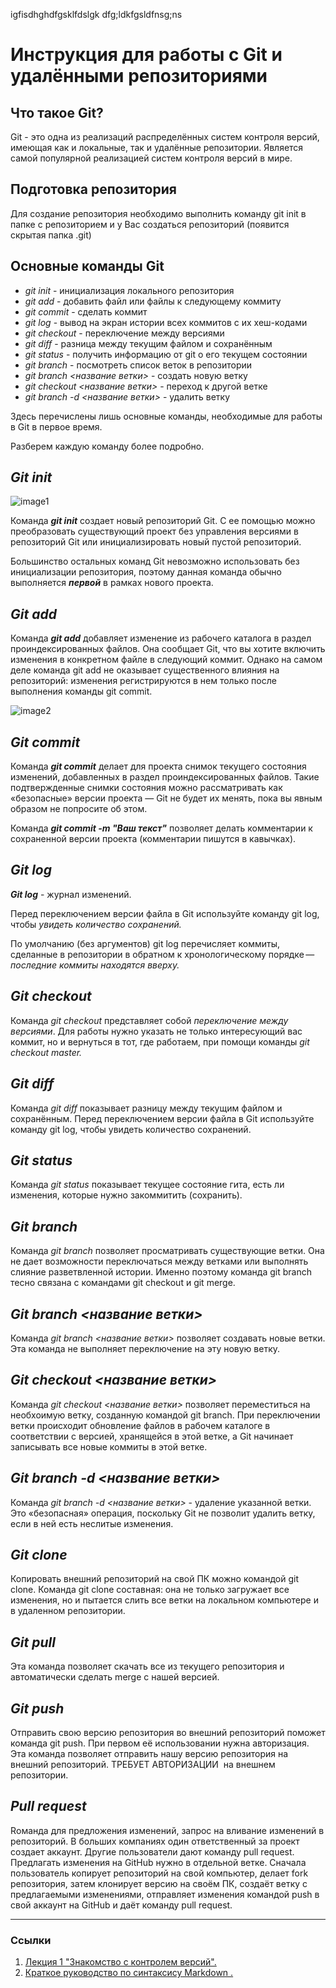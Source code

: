 igfisdhghdfgsklfdslgk
dfg;ldkfgsldfnsg;ns


# Инструкция для работы с Git и удалёнными репозиториями

## Что такое Git?

Git - это одна из реализаций распределённых систем контроля версий, имеющая как и локальные, так и удалённые репозитории. Является самой популярной реализацией систем контроля версий в мире.

## Подготовка репозитория

Для создание репозитория необходимо выполнить команду git init в папке с репозиторием и у Вас создаться репозиторий (появится скрытая папка .git)

## Основные команды Git

- _git init_ - инициализация локального репозитория
- _git add_ - добавить файл или файлы к следующему коммиту
- _git commit_ - сделать коммит
- _git log_ - вывод на экран истории всех коммитов с их хеш-кодами
- _git checkout_ - переключение между версиями
- _git diff_ - разница между текущим файлом и сохранённым
- _git status_ - получить информацию от git о его текущем состоянии
- _git branch_ - посмотреть список веток в репозитории
- _git branch <название ветки>_ - создать новую ветку
- _git checkout <название ветки>_ - переход к другой ветке
- _git branch -d <название ветки>_ - удалить ветку

Здесь перечислены лишь основные команды, необходимые для работы в Git в первое время.

Разберем каждую команду более подробно.

## _Git init_

![image1](hero.svg)

Команда **_git init_** создает новый репозиторий Git. С ее помощью можно преобразовать существующий проект без управления версиями в репозиторий Git или инициализировать новый пустой репозиторий.

Большинство остальных команд Git невозможно использовать без инициализации репозитория, поэтому данная команда обычно выполняется **_первой_** в рамках нового проекта.

## _Git add_

Команда **_git add_** добавляет изменение из рабочего каталога в раздел проиндексированных файлов. Она сообщает Git, что вы хотите включить изменения в конкретном файле в следующий коммит. Однако на самом деле команда git add не оказывает существенного влияния на репозиторий: изменения регистрируются в нем только после выполнения команды git commit.

![image2](https://sfdctechie.files.wordpress.com/2017/07/git.png)

## _Git commit_

Команда **_git commit_** делает для проекта снимок текущего состояния изменений, добавленных в раздел проиндексированных файлов. Такие подтвержденные снимки состояния можно рассматривать как «безопасные» версии проекта — Git не будет их менять, пока вы явным образом не попросите об этом.

Команда **_git commit -m "Ваш текст"_** позволяет делать комментарии к сохраненной версии проекта (комментарии пишутся в кавычках).

## _Git log_

**_Git log_** - журнал изменений.

Перед переключением версии файла в Git используйте команду git log, чтобы _увидеть количество сохранений._

По умолчанию (без аргументов) git log перечисляет коммиты, сделанные в репозитории в обратном к хронологическому порядке — *последние коммиты находятся вверху.*

## _Git checkout_

Команда _git checkout_ представляет собой _переключение между версиями_.
Для работы нужно указать не только интересующий вас коммит, но и вернуться в тот, где работаем, при помощи команды _git checkout master._

## _Git diff_

Команда _git diff_ показывает разницу между текущим файлом и сохранённым.
Перед переключением версии файла в Git используйте команду git log, чтобы увидеть количество сохранений.

## _Git status_

Команда _git status_ показывает текущее состояние гита, есть ли изменения, которые нужно закоммитить (сохранить).

## _Git branch_

Команда _git branch_ позволяет просматривать существующие ветки. Она не дает возможности переключаться между ветками или выполнять слияние разветвленной истории. Именно поэтому команда git branch тесно связана с командами git checkout и git merge.

## _Git branch <название ветки>_

Команда _git branch <название ветки>_ позволяет создавать новые ветки. Эта команда не выполняет переключение на эту новую ветку.

## _Git checkout <название ветки>_

Команда _git checkout <название ветки>_ позволяет переместиться на необхоимую ветку, созданную командой git branch. При переключении ветки происходит обновление файлов в рабочем каталоге в соответствии с версией, хранящейся в этой ветке, а Git начинает записывать все новые коммиты в этой ветке.

## _Git branch -d <название ветки>_

Команда _git branch -d <название ветки>_ - удаление указанной ветки. Это «безопасная» операция, поскольку Git не позволит удалить ветку, если в ней есть неслитые изменения.

## _Git clone_

Копировать внешний репозиторий на свой ПК можно командой git clone. Команда git clone составная: она не только загружает все изменения, но и пытается слить  все ветки на локальном компьютере и в удаленном репозитории.

## _Git pull_

Эта команда позволяет скачать все 
из текущего репозитория и автоматически сделать merge с нашей версией.

## _Git push_

Отправить свою версию репозитория во внешний репозиторий поможет команда git push. При первом её использовании нужна авторизация.
Эта команда позволяет отправить нашу версию репозитория на внешний репозиторий. ТРЕБУЕТ АВТОРИЗАЦИИ  на внешнем репозитории.

## _Pull request_

Rоманда для предложения изменений, запрос на вливание изменений в репозиторий.
В больших компаниях один ответственный за проект создает аккаунт. Другие пользователи дают команду pull request. Предлагать изменения на GitHub нужно в отдельной ветке. Сначала пользователь копирует репозиторий на свой компьютер, делает fork репозитория, затем клонирует версию на своём ПК, создаёт ветку с предлагаемыми изменениями, отправляет изменения командой push в свой аккаунт на GitHub и даёт команду pull request.

---

### Ссылки

1. [Лекция 1 "Знакомство с контролем версий".](https://gbcdn.mrgcdn.ru/uploads/asset/3937510/attachment/187904bc7fa424abc113f5dda8b497ff.pdf "GeekBrains")
2. [Краткое руководство по синтаксису Markdown .](https://paulradzkov.com/2014/markdown_cheatsheet/)

